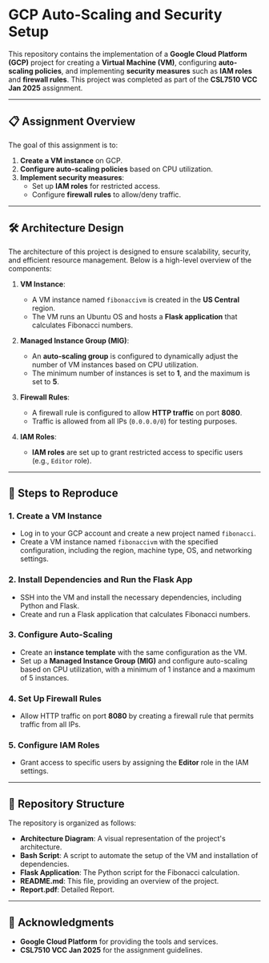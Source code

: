 # GCP Auto-Scaling and Security Setup

This repository contains the implementation of a **Google Cloud Platform (GCP)** project for creating a **Virtual Machine (VM)**, configuring **auto-scaling policies**, and implementing **security measures** such as **IAM roles** and **firewall rules**. This project was completed as part of the **CSL7510 VCC Jan 2025** assignment.

---

## 📋 **Assignment Overview**

The goal of this assignment is to:
1. **Create a VM instance** on GCP.
2. **Configure auto-scaling policies** based on CPU utilization.
3. **Implement security measures**:
   - Set up **IAM roles** for restricted access.
   - Configure **firewall rules** to allow/deny traffic.

---

## 🛠️ **Architecture Design**

The architecture of this project is designed to ensure scalability, security, and efficient resource management. Below is a high-level overview of the components:

1. **VM Instance**:
   - A VM instance named `fibonaccivm` is created in the **US Central** region.
   - The VM runs an Ubuntu OS and hosts a **Flask application** that calculates Fibonacci numbers.

2. **Managed Instance Group (MIG)**:
   - An **auto-scaling group** is configured to dynamically adjust the number of VM instances based on CPU utilization.
   - The minimum number of instances is set to **1**, and the maximum is set to **5**.

3. **Firewall Rules**:
   - A firewall rule is configured to allow **HTTP traffic** on port **8080**.
   - Traffic is allowed from all IPs (`0.0.0.0/0`) for testing purposes.

4. **IAM Roles**:
   - **IAM roles** are set up to grant restricted access to specific users (e.g., `Editor` role).

---

## 🚀 **Steps to Reproduce**

### **1. Create a VM Instance**
- Log in to your GCP account and create a new project named `fibonacci`.
- Create a VM instance named `fibonaccivm` with the specified configuration, including the region, machine type, OS, and networking settings.

### **2. Install Dependencies and Run the Flask App**
- SSH into the VM and install the necessary dependencies, including Python and Flask.
- Create and run a Flask application that calculates Fibonacci numbers.

### **3. Configure Auto-Scaling**
- Create an **instance template** with the same configuration as the VM.
- Set up a **Managed Instance Group (MIG)** and configure auto-scaling based on CPU utilization, with a minimum of 1 instance and a maximum of 5 instances.

### **4. Set Up Firewall Rules**
- Allow HTTP traffic on port **8080** by creating a firewall rule that permits traffic from all IPs.

### **5. Configure IAM Roles**
- Grant access to specific users by assigning the **Editor** role in the IAM settings.

---

## 📂 **Repository Structure**

The repository is organized as follows:
- **Architecture Diagram**: A visual representation of the project's architecture.
- **Bash Script**: A script to automate the setup of the VM and installation of dependencies.
- **Flask Application**: The Python script for the Fibonacci calculation.
- **README.md**: This file, providing an overview of the project.
- **Report.pdf**: Detailed Report.

---



## 🎉 **Acknowledgments**

- **Google Cloud Platform** for providing the tools and services.
- **CSL7510 VCC Jan 2025** for the assignment guidelines.
